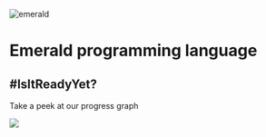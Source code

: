 <!--![](https://i.imgur.com/PoeRKRk.png)-->
![emerald](https://i.imgur.com/Nn1YBim.png)

# Emerald programming language

## #IsItReadyYet?

Take a peek at our progress graph

![](https://i.imgur.com/Sq3plQo.png)